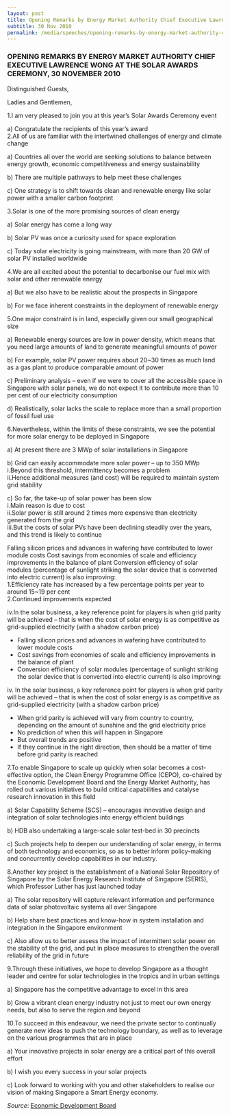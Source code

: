 ```yaml
---
layout: post
title: Opening Remarks by Energy Market Authority Chief Executive Lawrence Wong at the Solar Awards Ceremony, 30 November 2010
subtitle: 30 Nov 2010
permalink: /media/speeches/opening-remarks-by-energy-market-authority-chief-executive-lawrence-wong-at-the-solar-awards-ceremony-30-november-2010
---
```


### OPENING REMARKS BY ENERGY MARKET AUTHORITY CHIEF EXECUTIVE LAWRENCE WONG AT THE SOLAR AWARDS CEREMONY, 30 NOVEMBER 2010

Distinguished Guests, 

Ladies and Gentlemen,

1.I am very pleased to join you at this year’s Solar Awards Ceremony event

a) Congratulate the recipients of this year’s award  
2.All of us are familiar with the intertwined challenges of energy and climate change 

a) Countries all over the world are seeking solutions to balance between energy growth, economic competitiveness and energy sustainability 

b) There are multiple pathways to help meet these challenges 

c) One strategy is to shift towards clean and renewable energy like solar power with a smaller carbon footprint 

3.Solar is one of the more promising sources of clean energy 

a) Solar energy has come a long way 

b) Solar PV was once a curiosity used for space exploration 

c) Today solar electricity is going mainstream, with more than 20 GW of solar PV installed worldwide 

4.We are all excited about the potential to decarbonise our fuel mix with solar and other renewable energy 

a) But we also have to be realistic about the prospects in Singapore 

b) For we face inherent constraints in the deployment of renewable energy 

5.One major constraint is in land, especially given our small geographical size 

a) Renewable energy sources are low in power density, which means that you need large amounts of land to generate meaningful amounts of power 

b) For example, solar PV power requires about 20~30 times as much land as a gas plant to produce comparable amount of power 

c) Preliminary analysis – even if we were to cover all the accessible space in Singapore with solar panels, we do not expect it to contribute more than 10 per cent of our electricity consumption 

d) Realistically, solar lacks the scale to replace more than a small proportion of fossil fuel use 

6.Nevertheless, within the limits of these constraints, we see the potential for more solar energy to be deployed in Singapore 

a) At present there are 3 MWp of solar installations in Singapore

b) Grid can easily accommodate more solar power – up to 350 MWp    
i.Beyond this threshold, intermittency becomes a problem  
ii.Hence additional measures (and cost) will be required to maintain system grid stability

c) So far, the take-up of solar power has been slow  
i.Main reason is due to cost  
ii.Solar power is still around 2 times more expensive than electricity generated from the grid  
iii.But the costs of solar PVs have been declining steadily over the years, and this trend is likely to continue

Falling silicon prices and advances in wafering have contributed to lower module costs
Cost savings from economies of scale and efficiency improvements in the balance of plant
Conversion efficiency of solar modules (percentage of sunlight striking the solar device that is converted into electric current) is also improving:  
1.Efficiency rate has increased by a few percentage points per year to around 15~19 per cent  
2.Continued improvements expected

iv.In the solar business, a key reference point for players is when grid parity will be achieved – that is when the cost of solar energy is as competitive as grid-supplied electricity (with a shadow carbon price)

* Falling silicon prices and advances in wafering have contributed to lower module costs  
* Cost savings from economies of scale and efficiency improvements in the balance of plant  
* Conversion efficiency of solar modules (percentage of sunlight striking the solar device that is converted into electric current) is also improving:

iv. In the solar business, a key reference point for players is when grid parity will be achieved – that is when the cost of solar energy is as competitive as grid-supplied electricity (with a shadow carbon price)

* When grid parity is achieved will vary from country to country, depending on the amount of sunshine and the grid electricity price  
* No prediction of when this will happen in Singapore  
* But overall trends are positive  
* If they continue in the right direction, then should be a matter of time before grid parity is reached

7.To enable Singapore to scale up quickly when solar becomes a cost-effective option, the Clean Energy Programme Office (CEPO), co-chaired by the Economic Development Board and the Energy Market Authority, has rolled out various initiatives to build critical capabilities and catalyse research innovation in this field 

a) Solar Capability Scheme (SCS) – encourages innovative design and integration of solar technologies into energy efficient buildings 

b) HDB also undertaking a large-scale solar test-bed in 30 precincts 

c) Such projects help to deepen our understanding of solar energy, in terms of both technology and economics, so as to better inform policy-making and concurrently develop capabilities in our industry. 

8.Another key project is the establishment of a National Solar Repository of Singapore by the Solar Energy Research Institute of Singapore (SERIS), which Professor Luther has just launched today 

a) The solar repository will capture relevant information and performance data of solar photovoltaic systems all over Singapore 

b) Help share best practices and know-how in system installation and integration in the Singapore environment 

c) Also allow us to better assess the impact of intermittent solar power on the stability of the grid, and put in place measures to strengthen the overall reliability of the grid in future 

9.Through these initiatives, we hope to develop Singapore as a thought leader and centre for solar technologies in the tropics and in urban settings 

a) Singapore has the competitive advantage to excel in this area 

b) Grow a vibrant clean energy industry not just to meet our own energy needs, but also to serve the region and beyond 

10.To succeed in this endeavour, we need the private sector to continually generate new ideas to push the technology boundary, as well as to leverage on the various programmes that are in place 

a) Your innovative projects in solar energy are a critical part of this overall effort 

b) I wish you every success in your solar projects 

c) Look forward to working with you and other stakeholders to realise our vision of making Singapore a Smart Energy economy. 


*Source*: [<a href="https://www.edb.gov.sg/" target="_blank">Economic Development Board</a>](https://www.edb.gov.sg/)


